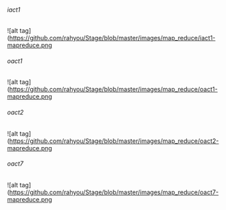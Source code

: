 


######  iact1


![alt tag](https://github.com/rahyou/Stage/blob/master/images/map_reduce/iact1-mapreduce.png

###### oact1


![alt tag](https://github.com/rahyou/Stage/blob/master/images/map_reduce/oact1-mapreduce.png

###### oact2


![alt tag](https://github.com/rahyou/Stage/blob/master/images/map_reduce/oact2-mapreduce.png

###### oact7


![alt tag](https://github.com/rahyou/Stage/blob/master/images/map_reduce/oact7-mapreduce.png

